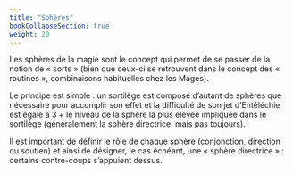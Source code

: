 ```yaml
---
title: "Sphères"
bookCollapseSection: true
weight: 20
---
```


Les sphères de la magie sont le concept qui permet de se passer de la notion de « sorts » (bien que ceux-ci se retrouvent dans le concept des « routines », combinaisons habituelles chez les Mages).

Le principe est simple : un sortilège est composé d’autant de sphères que nécessaire pour accomplir son effet et la difficulté de son jet d’Entéléchie est égale à 3 + le niveau de la sphère la plus élevée impliquée dans le sortilège (généralement la sphère directrice, mais pas toujours).

Il est important de définir le rôle de chaque sphère (conjonction, direction ou soutien) et ainsi de désigner, le cas échéant, une « sphère directrice » : certains contre-coups s’appuient dessus.